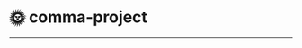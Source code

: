 # :sun_with_face: comma-project
----------------------------------------------------------------------------
